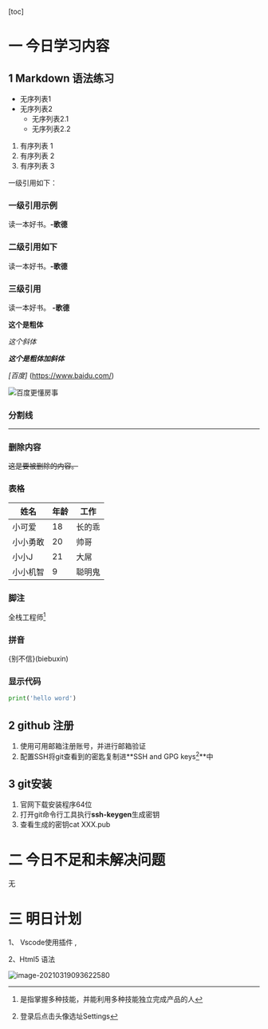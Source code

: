 [toc]

# 一 今日学习内容

## 1 Markdown 语法练习

- 无序列表1
- 无序列表2
  - 无序列表2.1
  - 无序列表2.2

1. 有序列表 1
2. 有序列表 2
3. 有序列表 3

一级引用如下：

### 一级引用示例

读一本好书。**-歌德**

### 二级引用如下

读一本好书。**-歌德**

### 三级引用

读一本好书。 **-歌德**

**这个是粗体**

*这个斜体*

***这个是粗体加斜体***

_[百度]_ (https://www.baidu.com/)

![百度更懂房事](https://ss2.bdstatic.com/70cFvnSh_Q1YnxGkpoWK1HF6hhy/it/u=3141248892,1003998260&fm=26&gp=0.jpg)



### 分割线

---

### 删除内容

~~这是要被删除的内容。~~

### 表格

| 姓名     | 年龄 | 工作   |
| -------- | ---- | ------ |
| 小可爱   | 18   | 长的乖 |
| 小小勇敢 | 20   | 帅哥   |
| 小小J    | 21   | 大屌   |
| 小小机智 | 9    | 聪明鬼 |

### 脚注

全栈工程师[^1]



### 拼音

{别不信}(biebuxin)

### 显示代码

```python
print('hello word')
```

## 2 github 注册

1. 使用可用邮箱注册账号，并进行邮箱验证
2. 配置SSH将git查看到的密匙复制进**SSH and GPG keys[^2]**中

## 3 git安装

1. 官网下载安装程序64位
2. 打开git命令行工具执行**ssh-keygen**生成密钥
3. 查看生成的密钥cat XXX.pub

# 二 今日不足和未解决问题

无

# 三 明日计划

1、 Vscode使用插件 , 

2、Html5 语法



[^2]: 登录后点击头像选址Settings
[^1]: 是指掌握多种技能，并能利用多种技能独立完成产品的人

![image-20210319093622580](E:\个人\2021学习\ontheway\image\image-20210319093622580.png)